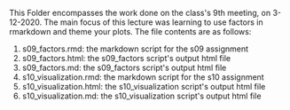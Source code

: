 This Folder encompasses the work done on the class's 9th meeting, on 3-12-2020.
The main focus of this lecture was learning to use factors in rmarkdown and theme your plots. 
The file contents are as follows:

1) s09_factors.rmd: the markdown script for the s09 assignment
2) s09_factors.html: the s09_factors script's output html file
3) s09_factors.md: the s09_factors script's output html file
4) s10_visualization.rmd: the markdown script for the s10 assignment
5) s10_visualization.html: the s10_visualization script's output html file
6) s10_visualization.md: the s10_visualization script's output html file
